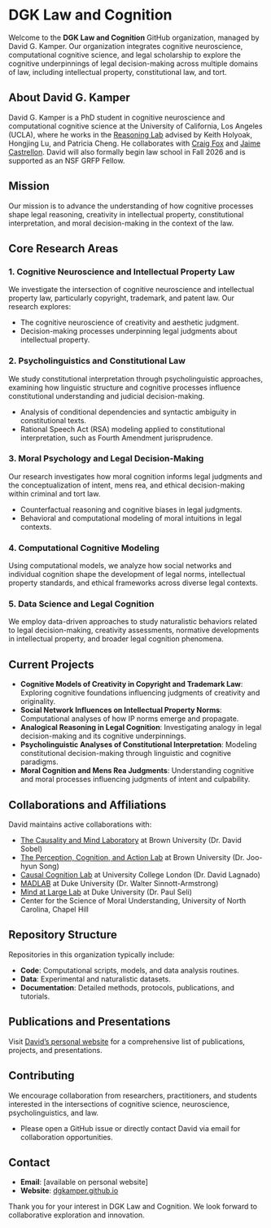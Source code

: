 # DGK Law and Cognition

Welcome to the **DGK Law and Cognition** GitHub organization, managed by David G. Kamper. Our organization integrates cognitive neuroscience, computational cognitive science, and legal scholarship to explore the cognitive underpinnings of legal decision-making across multiple domains of law, including intellectual property, constitutional law, and tort.

## About David G. Kamper

David G. Kamper is a PhD student in cognitive neuroscience and computational cognitive science at the University of California, Los Angeles (UCLA), where he works in the [Reasoning Lab](https://reasoninglab.psych.ucla.edu/) advised by Keith Holyoak, Hongjing Lu, and Patricia Cheng. He collaborates with [Craig Fox](https://www.craigrfox.com/) and [Jaime Castrellon](https://www.castrellonlab.psych.ucla.edu/). David will also formally begin law school in Fall 2026 and is supported as an NSF GRFP Fellow.

## Mission

Our mission is to advance the understanding of how cognitive processes shape legal reasoning, creativity in intellectual property, constitutional interpretation, and moral decision-making in the context of the law.

## Core Research Areas

### 1. Cognitive Neuroscience and Intellectual Property Law
We investigate the intersection of cognitive neuroscience and intellectual property law, particularly copyright, trademark, and patent law. Our research explores:
- The cognitive neuroscience of creativity and aesthetic judgment.
- Decision-making processes underpinning legal judgments about intellectual property.

### 2. Psycholinguistics and Constitutional Law
We study constitutional interpretation through psycholinguistic approaches, examining how linguistic structure and cognitive processes influence constitutional understanding and judicial decision-making.
- Analysis of conditional dependencies and syntactic ambiguity in constitutional texts.
- Rational Speech Act (RSA) modeling applied to constitutional interpretation, such as Fourth Amendment jurisprudence.

### 3. Moral Psychology and Legal Decision-Making
Our research investigates how moral cognition informs legal judgments and the conceptualization of intent, mens rea, and ethical decision-making within criminal and tort law.
- Counterfactual reasoning and cognitive biases in legal judgments.
- Behavioral and computational modeling of moral intuitions in legal contexts.

### 4. Computational Cognitive Modeling
Using computational models, we analyze how social networks and individual cognition shape the development of legal norms, intellectual property standards, and ethical frameworks across diverse legal contexts.

### 5. Data Science and Legal Cognition
We employ data-driven approaches to study naturalistic behaviors related to legal decision-making, creativity assessments, normative developments in intellectual property, and broader legal cognition phenomena.

## Current Projects
- **Cognitive Models of Creativity in Copyright and Trademark Law**: Exploring cognitive foundations influencing judgments of creativity and originality.
- **Social Network Influences on Intellectual Property Norms**: Computational analyses of how IP norms emerge and propagate.
- **Analogical Reasoning in Legal Cognition**: Investigating analogy in legal decision-making and its cognitive underpinnings.
- **Psycholinguistic Analyses of Constitutional Interpretation**: Modeling constitutional decision-making through linguistic and cognitive paradigms.
- **Moral Cognition and Mens Rea Judgments**: Understanding cognitive and moral processes influencing judgments of intent and culpability.

## Collaborations and Affiliations
David maintains active collaborations with:
- [The Causality and Mind Laboratory](https://sites.brown.edu/causalityandmindlab/) at Brown University (Dr. David Sobel)
- [The Perception, Cognition, and Action Lab](https://research.clps.brown.edu/songlab/index.html) at Brown University (Dr. Joo-hyun Song)
- [Causal Cognition Lab](https://causalcognitionlab.com/) at University College London (Dr. David Lagnado)
- [MADLAB](https://kenan.ethics.duke.edu/mad-lab/) at Duke University (Dr. Walter Sinnott-Armstrong)
- [Mind at Large Lab](https://scholars.duke.edu/person/Paul.Seli) at Duke University (Dr. Paul Seli)
- Center for the Science of Moral Understanding, University of North Carolina, Chapel Hill

## Repository Structure
Repositories in this organization typically include:
- **Code**: Computational scripts, models, and data analysis routines.
- **Data**: Experimental and naturalistic datasets.
- **Documentation**: Detailed methods, protocols, publications, and tutorials.

## Publications and Presentations
Visit [David’s personal website](https://dgkamper.github.io) for a comprehensive list of publications, projects, and presentations.

## Contributing
We encourage collaboration from researchers, practitioners, and students interested in the intersections of cognitive science, neuroscience, psycholinguistics, and law.
- Please open a GitHub issue or directly contact David via email for collaboration opportunities.

## Contact
- **Email**: [available on personal website]
- **Website**: [dgkamper.github.io](https://dgkamper.github.io)

Thank you for your interest in DGK Law and Cognition. We look forward to collaborative exploration and innovation.
